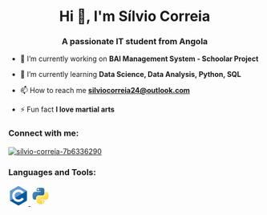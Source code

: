 <h1 align="center">Hi 👋, I'm Sílvio Correia</h1>
<h3 align="center">A passionate IT student from Angola</h3>

- 🔭 I’m currently working on **BAI Management System - Schoolar Project**

- 🌱 I’m currently learning **Data Science, Data Analysis, Python, SQL**

- 📫 How to reach me **silviocorreia24@outlook.com**

- ⚡ Fun fact **I love martial arts**

<h3 align="left">Connect with me:</h3>
<p align="left">
<a href="https://linkedin.com/in/sílvio-correia-7b6336290" target="blank"><img align="center" src="https://raw.githubusercontent.com/rahuldkjain/github-profile-readme-generator/master/src/images/icons/Social/linked-in-alt.svg" alt="sílvio-correia-7b6336290" height="30" width="40" /></a>
</p>

<h3 align="left">Languages and Tools:</h3>
<p align="left"> <a href="https://www.cprogramming.com/" target="_blank" rel="noreferrer"> <img src="https://raw.githubusercontent.com/devicons/devicon/master/icons/c/c-original.svg" alt="c" width="40" height="40"/> </a> <a href="https://www.python.org" target="_blank" rel="noreferrer"> <img src="https://raw.githubusercontent.com/devicons/devicon/master/icons/python/python-original.svg" alt="python" width="40" height="40"/> </a> </p>


<!---
- 👋 Hi, I’m @silviodc24
- 👀 I’m interested in ...
- 🌱 I’m currently learning ...
- 💞️ I’m looking to collaborate on ...
- 📫 How to reach me ...


silviodc24/silviodc24 is a ✨ special ✨ repository because its `README.md` (this file) appears on your GitHub profile.
You can click the Preview link to take a look at your changes.
--->
